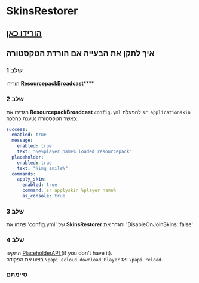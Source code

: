 # SkinsRestorer

## [הורידו כאן](https://www.spigotmc.org/resources/skinsrestorer.2124/)

## איך לתקן את הבעייה אם הורדת הטקסטורה

### שלב 1

הורידו [**ResourcepackBroadcast**](https://www.spigotmc.org/resources/resourcepackbroadcast.88318/)****

### שלב 2

הגדירו את **ResourcepackBroadcast** `config.yml` להפעלת `sr applicationskin` כאשר הטקסטורה נטענת כהלכה:

```yaml
success:
  enabled: true
  message:
    enabled: true
    text: "&e%player_name% loaded resourcepack"
  placeholder:
    enabled: true
    text: "%img_smile%"
  commands:
    apply_skin:
      enabled: true
      command: sr applyskin %player_name%
      as_console: true
```

### שלב 3

פתחו את 'config.yml' של **SkinsRestorer** והגדר את 'DisableOnJoinSkins: false'

### שלב 4

התקינו [PlaceholderAPI ](https://www.spigotmc.org/resources/placeholderapi.6245/)(if you don't have it).\
בצעו את הפקודה `\papi ecloud download Player` ואז `\papi reload`.

### סיימתם
